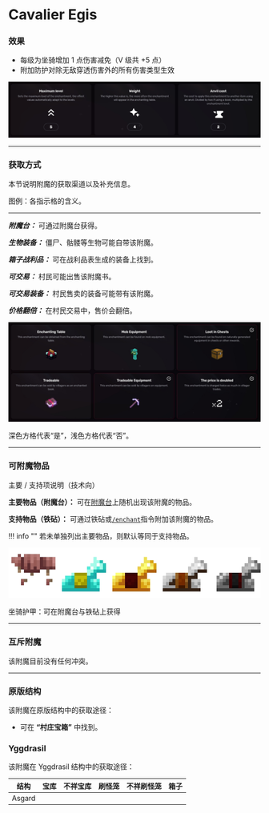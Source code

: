 # Cavalier Egis
### 效果
*   每级为坐骑增加 1 点伤害减免（V 级共 +5 点）
*   附加防护对除无敌穿透伤害外的所有伤害类型生效

![](/images/voxel/enchantment/mounted-enchantment/image_1756618499955_298.png)

* * *

### 获取方式

本节说明附魔的获取渠道以及补充信息。

图例：各指示格的含义。[](#legend-explanations-of-each-box)

* * *

_**附魔台：**_ 可通过附魔台获得。

_**生物装备：**_ 僵尸、骷髅等生物可能自带该附魔。

_**箱子战利品：**_ 可在战利品表生成的装备上找到。

_**可交易：**_ 村民可能出售该附魔书。

_**可交易装备：**_ 村民售卖的装备可能带有该附魔。

_**价格翻倍：**_ 在村民交易中，售价会翻倍。

![](/images/voxel/enchantment/mounted-enchantment/image_1756618499955_364.png)

深色方格代表“是”，浅色方格代表“否”。

* * *

### 可附魔物品
主要 / 支持项说明（技术向）[](#explanation-primary-supported-technical)

**主要物品（附魔台）：** 可在[附魔台](https://minecraft.wiki/w/Enchanting_table)上随机出现该附魔的物品。

**支持物品（铁砧）：** 可通过铁砧或[`/enchant`](https://minecraft.wiki/w/Commands/enchant)指令附加该附魔的物品。

!!! info ""
    若未单独列出主要物品，则默认等同于支持物品。

![](/images/voxel/enchantment/mounted-enchantment/image_1756618499955_486.png)

坐骑护甲：可在附魔台与铁砧上获得

* * *

### 互斥附魔

该附魔目前没有任何冲突。

* * *

### 原版结构

该附魔在原版结构中的获取途径：

*   可在 **“村庄宝箱”** 中找到。

### Yggdrasil

该附魔在 Yggdrasil 结构中的获取途径：

| 结构 | 宝库 | 不祥宝库 | 刷怪笼 | 不祥刷怪笼 | 箱子 |
| --- | --- | --- | --- | --- | --- |
| Asgard |  |  |  |  |  |
